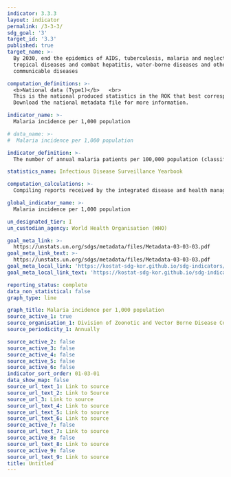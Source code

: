 ```yaml
---
indicator: 3.3.3
layout: indicator
permalink: /3-3-3/
sdg_goal: '3'
target_id: '3.3'
published: true
target_name: >-
  By 2030, end the epidemics of AIDS, tuberculosis, malaria and neglected
  tropical diseases and combat hepatitis, water-borne diseases and other
  communicable diseases

computation_definitions: >-
  <b>National data (Type1)</b>   <br>
  This is the national produced statistics in the ROK that best corresponds to the definition of UN SDGs indicators. <br>
  Download the national metadata file for more information.

indicator_name: >-
  Malaria incidence per 1,000 population

# data_name: >-
#  Malaria incidence per 1,000 population

indicator_definition: >-
  The number of annual malaria patients per 100,000 population (classified as a Class 3 Infectious Disease under the legal communicable disease criteria)

statistics_name: Infectious Disease Surveillance Yearbook

computation_calculations: >-
  Compiling reports received by the integrated disease and health management system from medical institutions(including public health centers)

global_indicator_name: >-
  Malaria incidence per 1,000 population  

un_designated_tier: I
un_custodian_agency: World Health Organisation (WHO)

goal_meta_link: >-
  https://unstats.un.org/sdgs/metadata/files/Metadata-03-03-03.pdf   
goal_meta_link_text: >-
  https://unstats.un.org/sdgs/metadata/files/Metadata-03-03-03.pdf   
goal_meta_local_link: 'https://kostat-sdg-kor.github.io/sdg-indicators/public/data/Metadata-03-03-03_ENG.pdf'
goal_meta_local_link_text: 'https://kostat-sdg-kor.github.io/sdg-indicators/public/data/Metadata-03-03-03_ENG.pdf'

reporting_status: complete
data_non_statistical: false
graph_type: line

graph_title: Malaria incidence per 1,000 population
source_active_1: true
source_organisation_1: Division of Zoonotic and Vector Borne Disease Control, Korea Disease Control and Prevention Agency 
source_periodicity_1: Annually 

source_active_2: false
source_active_3: false
source_active_4: false
source_active_5: false
source_active_6: false
indicator_sort_order: 01-03-01
data_show_map: false
source_url_text_1: Link to source
source_url_text_2: Link to Source
source_url_3: Link to source
source_url_text_4: Link to source
source_url_text_5: Link to source
source_url_text_6: Link to source
source_active_7: false
source_url_text_7: Link to source
source_active_8: false
source_url_text_8: Link to source
source_active_9: false
source_url_text_9: Link to source
title: Untitled
---
```

